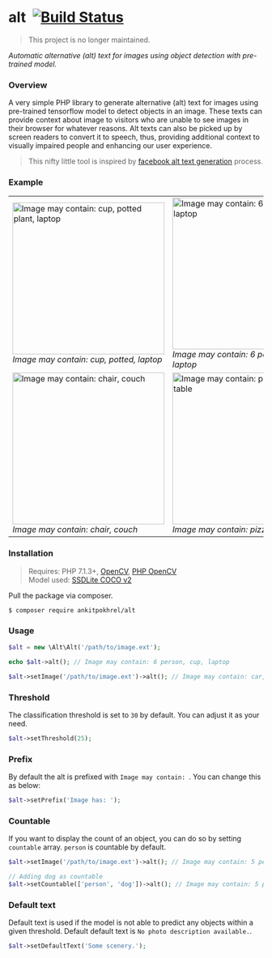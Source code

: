 # alt &nbsp;[![Build Status](https://img.shields.io/travis/ankitpokhrel/alt/master.svg?style=flat-square)](https://travis-ci.org/ankitpokhrel/alt)

> This project is no longer maintained.

_Automatic alternative (alt) text for images using object detection with pre-trained model._

### Overview

A very simple PHP library to generate alternative (alt) text for images using pre-trained tensorflow model to detect objects in an image. These texts can provide context about image to visitors who are unable to see images in their browser for whatever reasons. Alt texts can also be picked up by screen readers to convert it to speech, thus, providing additional context to visually impaired people and enhancing our user experience.

> This nifty little tool is inspired by [facebook alt text generation](https://code.fb.com/ios/under-the-hood-building-accessibility-tools-for-the-visually-impaired-on-facebook/) process.

### Example
| | | | |
|-|-|-|-|
| <img src="tests/images/workplace.jpg" width="300" alt="Image may contain: cup, potted plant, laptop"> <br>_Image may contain: cup, potted, laptop_ | <img src="tests/images/people.jpg" width="300" alt="Image may contain: 6 person, cup, laptop"> <br>_Image may contain: 6 person, cup, laptop_ | <img src="tests/images/street.jpg" width="300" alt="Image may contain: 5 person, car, motorcycle"> <br>_Image may contain: 5 person, car, motorcycle_ | <img src="tests/images/london.jpg" width="300" alt="Image may contain: 1 person, car, bus, truck, traffic light"> <br>_Image may contain: 1 person, car, bus, truck, traffic light_ |
| <img src="tests/images/home.jpg" width="300" alt="Image may contain: chair, couch"> <br>_Image may contain: chair, couch_ | <img src="tests/images/pizza.jpg" width="300" alt="Image may contain: pizza, dining table"> <br>_Image may contain: pizza, dining table_ | <img src="tests/images/dog.jpg" width="300" alt="Image may contain: dog"> <br>_Image may contain: dog_ | <img src="tests/images/birds.jpg" width="300" alt="Image may contain: bird"> <br>_Image may contain: bird_ |

### Installation

> Requires: PHP 7.1.3+, [OpenCV](https://opencv.org/), [PHP OpenCV](https://github.com/php-opencv/php-opencv)  
> Model used:  [SSDLite COCO v2](https://github.com/tensorflow/models/blob/master/research/object_detection/g3doc/detection_model_zoo.md)

Pull the package via composer.
```shell
$ composer require ankitpokhrel/alt
```

### Usage

```php
$alt = new \Alt\Alt('/path/to/image.ext');

echo $alt->alt(); // Image may contain: 6 person, cup, laptop

$alt->setImage('/path/to/image.ext')->alt(); // Image may contain: car, motorcycle
```

### Threshold

The classification threshold is set to `30` by default. You can adjust it as your need.

```php
$alt->setThreshold(25);
```

### Prefix

By default the alt is prefixed with `Image may contain: `. You can change this as below:

```php
$alt->setPrefix('Image has: ');
```

### Countable

If you want to display the count of an object, you can do so by setting `countable` array. `person` is countable by default.

```php
$alt->setImage('/path/to/image.ext')->alt(); // Image may contain: 5 person, dog, cup

// Adding dog as countable
$alt->setCountable(['person', 'dog'])->alt(); // Image may contain: 5 person, 2 dog, cup
```

### Default text

Default text is used if the model is not able to predict any objects within a given threshold. Default default text is `No photo description available.`.

```php
$alt->setDefaultText('Some scenery.');
```
